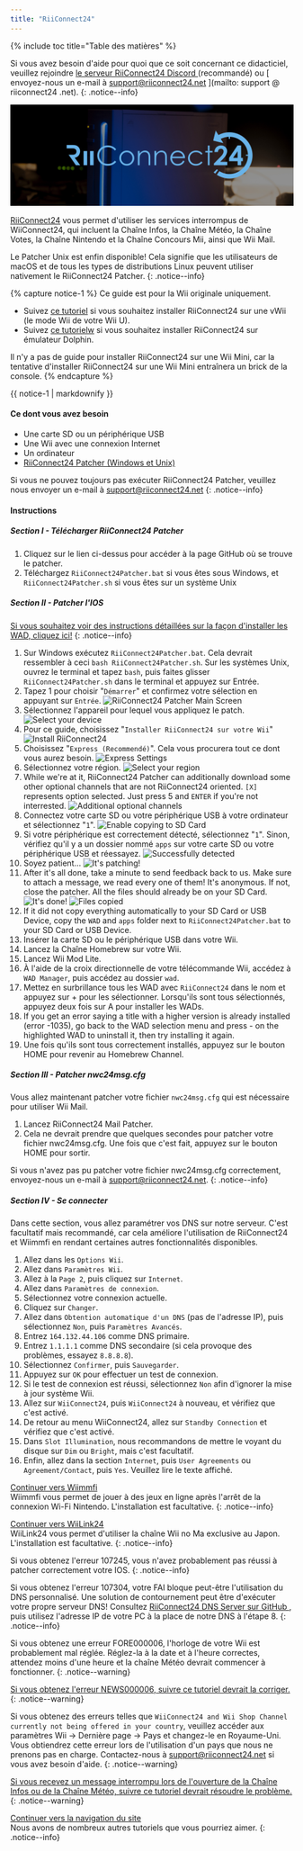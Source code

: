 ```yaml
---
title: "RiiConnect24"
---
```


{% include toc title="Table des matières" %}

Si vous avez besoin d'aide pour quoi que ce soit concernant ce didacticiel, veuillez rejoindre [ le serveur RiiConnect24 Discord ](https://discord.gg/rc24) (recommandé) ou \[ envoyez-nous un e-mail à support@riiconnect24.net \](mailto: support @ riiconnect24 .net).
{: .notice--info}

![RiiConnect24 Logo](/images/WiiRC24Logo.jpg)

[RiiConnect24](https://rc24.xyz/) vous permet d'utiliser les services interrompus de WiiConnect24, qui incluent la Chaîne Infos, la Chaîne Météo, la Chaîne Votes, la Chaîne Nintendo et la Chaîne Concours Mii, ainsi que Wii Mail.

Le Patcher Unix est enfin disponible! Cela signifie que les utilisateurs de macOS et de tous les types de distributions Linux peuvent utiliser nativement le RiiConnect24 Patcher.
{: .notice--info}

{% capture notice-1 %}
Ce guide est pour la Wii originale uniquement.

- Suivez [ce tutoriel](riiconnect24-vwii) si vous souhaitez installer RiiConnect24 sur une vWii (le mode Wii de votre Wii U).
- Suivez [ce tutorielw](riiconnect24-dolphin) si vous souhaitez installer RiiConnect24 sur émulateur Dolphin.

Il n'y a pas de guide pour installer RiiConnect24 sur une Wii Mini, car la tentative d'installer RiiConnect24 sur une Wii Mini entraînera un brick de la console.
{% endcapture %}

<div class="notice--warning">{{ notice-1 | markdownify }}</div>

#### Ce dont vous avez besoin

* Une carte SD ou un périphérique USB
* Une Wii avec une connexion Internet
* Un ordinateur
* [RiiConnect24 Patcher (Windows et Unix)](https://github.com/RiiConnect24/RiiConnect24-Patcher/releases)

Si vous ne pouvez toujours pas exécuter RiiConnect24 Patcher, veuillez nous envoyer un e-mail à support@riiconnect24.net
{: .notice--info}

#### Instructions

##### Section I - Télécharger RiiConnect24 Patcher

1. Cliquez sur le lien ci-dessus pour accéder à la page GitHub où se trouve le patcher.
2. Téléchargez `RiiConnect24Patcher.bat` si vous êtes sous Windows, et `RiiConnect24Patcher.sh` si vous êtes sur un système Unix

##### Section II - Patcher l'IOS

[Si vous souhaitez voir des instructions détaillées sur la façon d'installer les WAD, cliquez ici!](wiimodlite)
{: .notice--info}

1. Sur Windows exécutez `RiiConnect24Patcher.bat`. Cela devrait ressembler à ceci `bash RiiConnect24Patcher.sh`. Sur les systèmes Unix, ouvrez le terminal et tapez `bash`, puis faites glisser `RiiConnect24Patcher.sh` dans le terminal et appuyez sur Entrée.
2. Tapez 1 pour choisir "`Démarrer`" et confirmez votre sélection en appuyant sur `Entrée`. ![RiiConnect24 Patcher Main Screen](/images/RC24_Patcher/1.JPG)
3. Sélectionnez l'appareil pour lequel vous appliquez le patch. ![Select your device](/images/RC24_Patcher/2.JPG)
4. Pour ce guide, choisissez "`Installer RiiConnect24 sur votre Wii`" ![Install RiiConnect24](/images/RC24_Patcher/3.JPG)
5. Choisissez "`Express (Recommendé)`". Cela vous procurera tout ce dont vous aurez besoin. ![Express Settings](/images/RC24_Patcher/4.JPG)
6. Sélectionnez votre région. ![Select your region](/images/RC24_Patcher/5.JPG)
7. While we're at it, RiiConnect24 Patcher can additionally download some other optional channels that are not RiiConnect24 oriented. `[X]` represents option selected. Just press 5 and `ENTER` if you're not interrested. ![Additional optional channels](/images/RC24_Patcher/6.JPG)
7. Connectez votre carte SD ou votre périphérique USB à votre ordinateur et sélectionnez "`1`". ![Enable copying to SD Card](/images/RC24_Patcher/7.JPG)
8. Si votre périphérique est correctement détecté, sélectionnez "`1`". Sinon, vérifiez qu'il y a un dossier nommé `apps` sur votre carte SD ou votre périphérique USB et réessayez. ![Successfully detected](/images/RC24_Patcher/8.JPG)
9. Soyez patient... ![It's patching!](/images/RC24_Patcher/9.JPG)
10. After it's all done, take a minute to send feedback back to us. Make sure to attach a message, we read every one of them! It's anonymous. If not, close the patcher. All the files should already be on your SD Card. ![It's done!](/images/RC24_Patcher/10.JPG) ![Files copied](/images/RC24_Patcher/11.PNG)
11. If it did not copy everything automatically to your SD Card or USB Device, copy the `WAD` and `apps` folder next to `RiiConnect24Patcher.bat` to your SD Card or USB Device.
12. Insérer la carte SD ou le périphérique USB dans votre Wii.
13. Lancez la Chaîne Homebrew sur votre Wii.
14. Lancez Wii Mod Lite.
15. À l'aide de la croix directionnelle de votre télécommande Wii, accédez à `WAD Manager`, puis accédez au dossier `wad`.
16. Mettez en surbrillance tous les WAD avec `RiiConnect24` dans le nom et appuyez sur + pour les sélectionner. Lorsqu'ils sont tous sélectionnés, appuyez deux fois sur A pour installer les WADs.
17. If you get an error saying a title with a higher version is already installed (error -1035), go back to the WAD selection menu and press - on the highlighted WAD to uninstall it, then try installing it again.
18. Une fois qu'ils sont tous correctement installés, appuyez sur le bouton HOME pour revenir au Homebrew Channel.

##### Section III - Patcher nwc24msg.cfg

Vous allez maintenant patcher votre fichier `nwc24msg.cfg` qui est nécessaire pour utiliser Wii Mail.

1. Lancez RiiConnect24 Mail Patcher.
2. Cela ne devrait prendre que quelques secondes pour patcher votre fichier nwc24msg.cfg. Une fois que c'est fait, appuyez sur le bouton HOME pour sortir.

Si vous n'avez pas pu patcher votre fichier nwc24msg.cfg correctement, envoyez-nous un e-mail à [support@riiconnect24.net](mailto:support@riiconnect24.net).
{: .notice--info}

##### Section IV - Se connecter

Dans cette section, vous allez paramétrer vos DNS sur notre serveur. C'est facultatif mais recommandé, car cela améliore l'utilisation de RiiConnect24 et Wiimmfi en rendant certaines autres fonctionnalités disponibles.

1. Allez dans les `Options Wii`.
2. Allez dans `Paramètres Wii`.
3. Allez à la `Page 2`, puis cliquez sur `Internet`.
4. Allez dans `Paramètres de connexion`.
5. Sélectionnez votre connexion actuelle.
6. Cliquez sur `Changer`.
7. Allez dans `Obtention automatique d'un DNS` (pas de l'adresse IP), puis sélectionnez `Non`, puis `Paramètres Avancés`.
8. Entrez `164.132.44.106` comme DNS primaire.
9. Entrez `1.1.1.1` comme DNS secondaire (si cela provoque des problèmes, essayez `8.8.8.8`).
10. Sélectionnez `Confirmer`, puis `Sauvegarder`.
11. Appuyez sur `OK` pour effectuer un test de connexion.
12. Si le test de connexion est réussi, sélectionnez `Non` afin d'ignorer la mise à jour système Wii.
13. Allez sur `WiiConnect24`, puis `WiiConnect24` à nouveau, et vérifiez que c'est activé.
14. De retour au menu WiiConnect24, allez sur `Standby Connection` et vérifiez que c'est activé.
15. Dans `Slot Illumination`, nous recommandons de mettre le voyant du disque sur `Dim` ou `Bright`, mais c'est facultatif.
16. Enfin, allez dans la section `Internet`, puis `User Agreements` ou `Agreement/Contact`, puis `Yes`. Veuillez lire le texte affiché.


[Continuer vers Wiimmfi](wiimmfi)<br> Wiimmfi vous permet de jouer à des jeux en ligne après l'arrêt de la connexion Wi-Fi Nintendo. L'installation est facultative.
{: .notice--info}

[Continuer vers WiiLink24](wiilink24)<br> WiiLink24 vous permet d'utiliser la chaîne Wii no Ma exclusive au Japon. L'installation est facultative.
{: .notice--info}

Si vous obtenez l'erreur 107245, vous n'avez probablement pas réussi à patcher correctement votre IOS.
{: .notice--info}

Si vous obtenez l'erreur 107304, votre FAI bloque peut-être l'utilisation du DNS personnalisé. Une solution de contournement peut être d'exécuter votre propre serveur DNS! Consultez [RiiConnect24 DNS Server sur GitHub ](https://github.com/RiiConnect24/DNS-Server), puis utilisez l'adresse IP de votre PC à la place de notre DNS à l'étape 8.
{: .notice--info}

Si vous obtenez une erreur FORE000006, l'horloge de votre Wii est probablement mal réglée. Réglez-la à la date et à l'heure correctes, attendez moins d'une heure et la chaîne Météo devrait commencer à fonctionner.
{: .notice--warning}

[Si vous obtenez l'erreur NEWS000006, suivre ce tutoriel devrait la corriger.](news000006)
{: .notice--warning}

Si vous obtenez des erreurs telles que `WiiConnect24 and Wii Shop Channel currently not being offered in your country`, veuillez accéder aux paramètres Wii -> Dernière page -> Pays et changez-le en Royaume-Uni. Vous obtiendrez cette erreur lors de l'utilisation d'un pays que nous ne prenons pas en charge. Contactez-nous à [support@riiconnect24.net](mailto:support@riiconnect24.net) si vous avez besoin d'aide.
{: .notice--warning}

[Si vous recevez un message interrompu lors de l'ouverture de la Chaîne Infos ou de la Chaîne Météo, suivre ce tutoriel devrait résoudre le problème.](deleting-vffs)
{: .notice--warning}

[Continuer vers la navigation du site](site-navigation)<br> Nous avons de nombreux autres tutoriels que vous pourriez aimer.
{: .notice--info}
